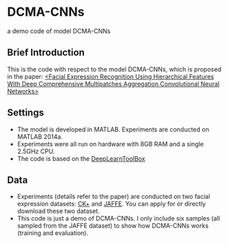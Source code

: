 # DCMA-CNNs
a demo code of model DCMA-CNNs

## Brief Introduction
This is the code with respect to the model DCMA-CNNs, which is proposed in the paper: [\<Facial Expression Recognition Using Hierarchical Features With Deep Comprehensive Multipatches Aggregation Convolutional Neural Networks\>](https://ieeexplore.ieee.org/abstract/document/8371638)

## Settings
* The model is developed in MATLAB. Experiments are conducted on MATLAB 2014a.
* Experiments were all run on hardware with 8GB RAM and a single 2.5GHz CPU.
* The code is based on the [DeepLearnToolBox](https://github.com/rasmusbergpalm/DeepLearnToolbox)

## Data
* Experiments (details refer to the paper) are conducted on two facial expression datasets: [CK+](http://www.pitt.edu/~emotion/ck-spread.htm) and [JAFFE](http://www.kasrl.org/jaffe.html). You can apply for or directly download these two dataset.
* This code is just a demo of DCMA-CNNs. I only include six samples (all sampled from the JAFFE dataset) to show how DCMA-CNNs works (training and evaluation).
